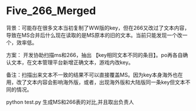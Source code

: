 # Five_266_Merged
背景：可能存在很多文本当初复制了WW版的key，但在266又改过了文本内容，导致在MS合并后什么现在读取的是MS原本的旧的文本。当前只能发现一个改一个，效率低。

方案：
开发协助扫描ms和266，抽出 【key相同文本不同的条目】。po再各自确认文本，在文本管理平台新增正确文本，游戏内改key。

备注：扫描出来文本不一致的结果不可以直接覆盖MS。因为key本身海外也在用，改了文本内容会影响海外版，或者，出现海外版和大陆版同一条key但文本不同的情况。

python test.py 生成MS和266表的对比,并且取出负责人

